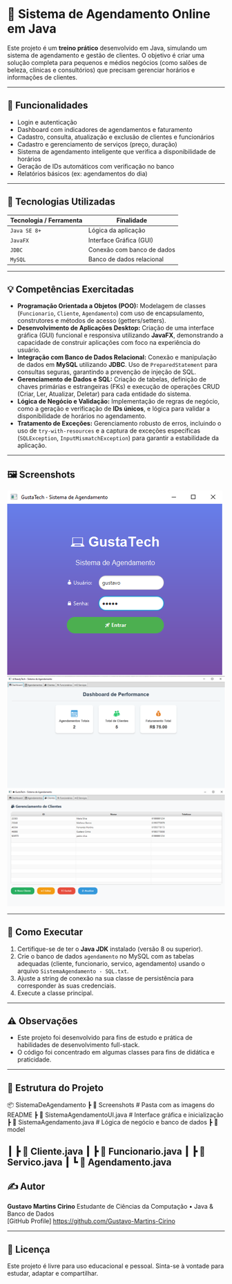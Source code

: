 # 📅 Sistema de Agendamento Online em Java

Este projeto é um **treino prático** desenvolvido em Java, simulando um sistema de agendamento e gestão de clientes. O objetivo é criar uma solução completa para pequenos e médios negócios (como salões de beleza, clínicas e consultórios) que precisam gerenciar horários e informações de clientes.

---

## 🚀 Funcionalidades

- Login e autenticação
- Dashboard com indicadores de agendamentos e faturamento
- Cadastro, consulta, atualização e exclusão de clientes e funcionários
- Cadastro e gerenciamento de serviços (preço, duração)
- Sistema de agendamento inteligente que verifica a disponibilidade de horários
- Geração de IDs automáticos com verificação no banco
- Relatórios básicos (ex: agendamentos do dia)

---

## 🧰 Tecnologias Utilizadas

| Tecnologia / Ferramenta | Finalidade |
|--------------------------|------------|
| `Java SE 8+`             | Lógica da aplicação |
| `JavaFX`                 | Interface Gráfica (GUI) |
| `JDBC`                   | Conexão com banco de dados |
| `MySQL`                  | Banco de dados relacional |

---

## 💡 Competências Exercitadas

- **Programação Orientada a Objetos (POO):** Modelagem de classes (`Funcionario`, `Cliente`, `Agendamento`) com uso de encapsulamento, construtores e métodos de acesso (getters/setters).
- **Desenvolvimento de Aplicações Desktop:** Criação de uma interface gráfica (GUI) funcional e responsiva utilizando **JavaFX**, demonstrando a capacidade de construir aplicações com foco na experiência do usuário.
- **Integração com Banco de Dados Relacional:** Conexão e manipulação de dados em **MySQL** utilizando **JDBC**. Uso de `PreparedStatement` para consultas seguras, garantindo a prevenção de injeção de SQL.
- **Gerenciamento de Dados e SQL:** Criação de tabelas, definição de chaves primárias e estrangeiras (FKs) e execução de operações CRUD (Criar, Ler, Atualizar, Deletar) para cada entidade do sistema.
- **Lógica de Negócio e Validação:** Implementação de regras de negócio, como a geração e verificação de **IDs únicos**, e lógica para validar a disponibilidade de horários no agendamento.
- **Tratamento de Exceções:** Gerenciamento robusto de erros, incluindo o uso de `try-with-resources` e a captura de exceções específicas (`SQLException`, `InputMismatchException`) para garantir a estabilidade da aplicação.

---

## 🖼️ Screenshots

![Tela de Login](Screenshots/login.png)
![Dashboard](Screenshots/Dashboard.png)
![Tabelas](Screenshots/Tabelas.png)

---

## 🧪 Como Executar

1.  Certifique-se de ter o **Java JDK** instalado (versão 8 ou superior).
2.  Crie o banco de dados `agendamento` no MySQL com as tabelas adequadas (cliente, funcionario, servico, agendamento) usando o arquivo `SistemaAgendamento - SQL.txt`.
3.  Ajuste a string de conexão na sua classe de persistência para corresponder às suas credenciais.
4.  Execute a classe principal.

---

## ⚠️ Observações

- Este projeto foi desenvolvido para fins de estudo e prática de habilidades de desenvolvimento full-stack.
- O código foi concentrado em algumas classes para fins de didática e praticidade.

---

## 📁 Estrutura do Projeto
📦 SistemaDeAgendamento
┣ 📁 Screenshots               # Pasta com as imagens do README
┣ 📄 SistemaAgendamentoUI.java       # Interface gráfica e inicialização
┣ 📄 SistemaAgendamento.java         # Lógica de negócio e banco de dados
┣ 📁 model

┃  ┣ 📄 Cliente.java
┃  ┣ 📄 Funcionario.java
┃  ┣ 📄 Servico.java
┃  ┗ 📄 Agendamento.java
---

## ✍️ Autor

**Gustavo Martins Cirino** Estudante de Ciências da Computação • Java & Banco de Dados  
[GitHub Profile] https://github.com/Gustavo-Martins-Cirino  

---

## 📌 Licença

Este projeto é livre para uso educacional e pessoal. Sinta-se à vontade para estudar, adaptar e compartilhar.
